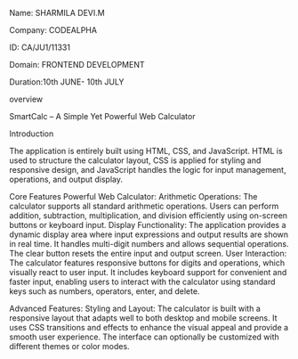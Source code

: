 Name: SHARMILA DEVI.M

Company: CODEALPHA

ID: CA/JU1/11331

Domain: FRONTEND DEVELOPMENT

Duration:10th JUNE- 10th JULY

overview

SmartCalc – A Simple Yet Powerful Web Calculator

Introduction

The application is entirely built using HTML, CSS, and JavaScript. HTML is used to structure the calculator layout, CSS is applied for styling and responsive design, and JavaScript handles the logic for input management, operations, and output display.

Core Features Powerful Web Calculator:
Arithmetic Operations: The calculator supports all standard arithmetic operations. Users can perform addition, subtraction, multiplication, and division efficiently using on-screen buttons or keyboard input.
Display Functionality: The application provides a dynamic display area where input expressions and output results are shown in real time. It handles multi-digit numbers and allows sequential operations. The clear button resets the entire input and output screen.
User Interaction: The calculator features responsive buttons for digits and operations, which visually react to user input. It includes keyboard support for convenient and faster input, enabling users to interact with the calculator using standard keys such as numbers, operators, enter, and delete.

Advanced Features:
Styling and Layout: The calculator is built with a responsive layout that adapts well to both desktop and mobile screens. It uses CSS transitions and effects to enhance the visual appeal and provide a smooth user experience. The interface can optionally be customized with different themes or color modes.

